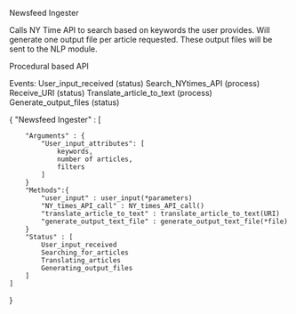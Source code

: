 Newsfeed Ingester

Calls NY Time API to search based on keywords the user provides.
Will generate one output file per article requested.
These output files will be sent to the NLP module.

Procedural based API

Events:
    User_input_received (status)
    Search_NYtimes_API (process)
    Receive_URI (status)
    Translate_article_to_text (process)
    Generate_output_files (status)

{
    "Newsfeed Ingester" : [

        "Arguments" : {
            "User_input_attributes": [
                keywords,
                number of articles,
                filters
            ]
        }
        "Methods":{
            "user_input" : user_input(*parameters)
            "NY_times_API_call" : NY_times_API_call()
            "translate_article_to_text" : translate_article_to_text(URI)
            "generate_output_text_file" : generate_output_text_file(*file)
        }
        "Status" : [
            User_input_received
            Searching_for_articles
            Translating_articles
            Generating_output_files
        ]
    ]
}
